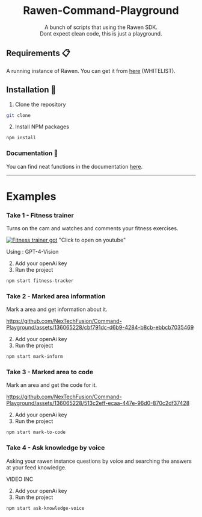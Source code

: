 <div align="center">
<h1>  Rawen-Command-Playground  </h1>
  A bunch of scripts that using the Rawen SDK. <br/>
  Dont expect clean code, this is just a playground.
</div>


## Requirements :clipboard:
A running instance of Rawen. You can get it from <a href="https://rawen.io/">here</a> (WHITELIST).

## Installation :wrench:
1. Clone the repository
```sh
git clone
```

2. Install NPM packages
```sh
npm install
```



### Documentation :book:
You can find neat functions in the documentation <a href="https://rawen.io/docs">here</a>.


-----

# Examples

### Take 1 - Fitness trainer
Turns on the cam and watches and comments your fitness exercises.

[![Fitness trainer got](http://img.youtube.com/vi/qKKtsUFFxTU/0.jpg)](http://www.youtube.com/watch?v=qKKtsUFFxTU "Fitness trainer")
"Click to open on youtube"


Using : GPT-4-Vision

2. Add your openAi key
1. Run the project


```sh
npm start fitness-tracker
```

### Take 2 - Marked area information
Mark a area and get information about it.



https://github.com/NexTechFusion/Command-Playground/assets/136065228/cbf791dc-d6b9-4284-b8cb-ebbcb7035469




2. Add your openAi key
1. Run the project

```sh
npm start mark-inform
```

### Take 3 - Marked area to code
Mark an area and get the code for it.

https://github.com/NexTechFusion/Command-Playground/assets/136065228/513c2eff-ecaa-447e-96d0-870c2df37428

2. Add your openAi key
1. Run the project

```sh
npm start mark-to-code
```


### Take 4 - Ask knowledge by voice
Asking your rawen instance questions by voice and searching the answers at your feed knowledge.

VIDEO INC


2. Add your openAi key
1. Run the project

```sh
npm start ask-knowledge-voice
```

